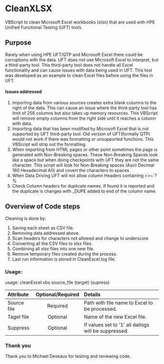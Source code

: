 # CleanXLSX
VBScript to clean Microsoft Excel workbooks (xlsx) that are used with HPE Unified Functional Testing (UFT) tools.

## Purpose

Rarely when using HPE UFT/QTP and Microsoft Excel there could be corruptions with the data.   UFT does not use Microsoft Excel to interpret, but a third-party tool.   This third-party tool does not handle all Excel functionality  and can cause issues with data being used in UFT.  This tool was developed as an example to clean Excel files before using the files in UFT.

#### Issues addressed
1. Importing data from various sources creates extra blank columns to the right of the data.   This can cause an issue where the third-party tool has limit of 256 columns but also takes up memory resources.    This VBScript will remove empty columns from the right side until it reaches a column with data.
2. Importing data that has been modified by Microsoft Excel that is not supported by UFT third-party tool.   Old version of UFT(formally QTP) would not work if there was formatting or unsupported functions.   This VBScript will strip out the formatting.
3. When importing from HTML pages or other point sometimes the page is generated with Non-Breaking spaces.  These Non-Breaking Spaces look like a space but when doing checkpoints with UFT they are not the same character.  This script will look for Non-Breaking spaces (Ascii Decimal 160 Hexadecimal A0) and covert the characters to spaces.
4. When Data Driving UFT will not allow column Headers containing <>~`?%
5. Check Column headers for duplicate names. If found it is reported and the duplicate is changes with _DUPE added to end of the column name.

## Overview of Code steps
Cleaning is done by:
1. Saving each sheet as CSV file.
2. Removing data addressed above.
3. Scan headers for characters not allowed and change to underscore
4. Converting all the CSV files to xlsx files.
5. Combining all xlsx files into one new file.
6. Remove temporary files created during the process.
7. Last run information is stored in CleanExcel.log file.

### Usage:

usage:   cleanExcel.vbs source_file (target) (supress)

  |Attribute   | Optional/Required  | Details
  | :--------- |:---:      |:--------
  |Source file | Required  | Path with file name to Excel to be processed.
  |Taget file  | Optional  | Name of the new Excel file.
  |Suppress    | Optional  | If values set to '1' all dailogs will be suppressed.




### Thank you
Thank you to Michael Deveaux for testing and reviewing code.
